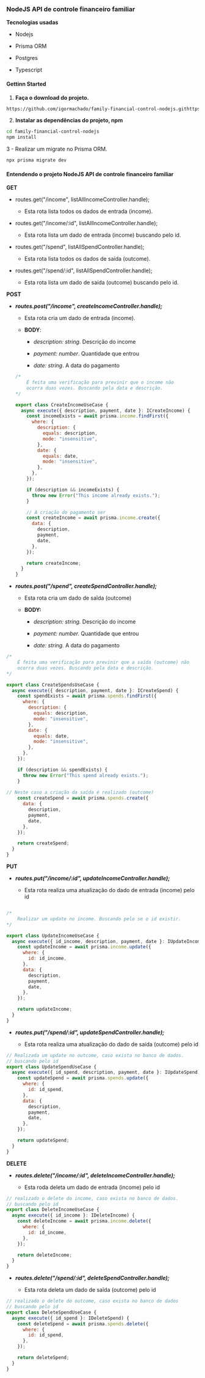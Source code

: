 ### NodeJS API de controle financeiro familiar

**Tecnologias usadas**

- Nodejs
  
- Prisma ORM
  
- Postgres
  
- Typescript
  

#### Gettinn Started

1. **Faça o download do projeto.**
  
  ```bash
  https://github.com/igormachado/family-financial-control-nodejs.githttps://github.com/igormachado/family-financial-control-nodejs.git
  ```
  
2. **Instalar as dependências do projeto, npm**
  

```bash
cd family-financial-control-nodejs
npm install        
```

3 - Realizar um migrate no Prisma ORM.

```bash
npx prisma migrate dev
```

#### Entendendo o projeto NodeJS API de controle financeiro familiar

**GET**

- routes.get("/income", listAllIncomeController.handle);
  
  - Esta rota lista todos os dados de entrada (income).
    
- routes.get("/income/:id", listAllIncomeController.handle);
  
  - Esta rota lista um dado de entrada (income) buscando pelo id.
    
- routes.get("/spend", listAllSpendController.handle);
  
  - Esta rota lista todos os dados de saída (outcome).
    
- routes.get("/spend/:id", listAllSpendController.handle);
  
  - Esta rota lista um dado de saída (outcome) buscando pelo id.
    

**POST**

- ***routes.post("/income", createIncomeController.handle);***
  
  - Esta rota cria um dado de entrada (income).
    
  - **BODY**:
    
    - *description: string*. Descrição do income
      
    - *payment: number*. Quantidade que entrou
      
    - *date: string*. A data do pagamento
      
  
  ```js
  /*
      É feita uma verificação para previnir que o income não 
      ocorra duas vezes. Buscando pela data e descrição.
  */
  
  export class CreateIncomeUseCase {
    async execute({ description, payment, date }: ICreateIncome) {
      const incomeExists = await prisma.income.findFirst({
        where: {
          description: {
            equals: description,
            mode: "insensitive",
          },
          date: {
            equals: date,
            mode: "insensitive",
          },
        },
      });
  
      if (description && incomeExists) {
        throw new Error("This income already exists.");
      }
  
      // A criação do pagamento ser
      const createIncome = await prisma.income.create({
        data: {
          description,
          payment,
          date,
        },
      });
  
      return createIncome;
    }
  }
  ```
  
- ***routes.post("/spend", createSpendController.handle);***
  
  - Esta rota cria um dado de saĩda (outcome)
    
  - **BODY:**
    
    - *description: string.* Descrição do income
      
    - *payment: number.* Quantidade que entrou
      
    - *date: string.* A data do pagamento
      

```js
/*
    É feita uma verificação para previnir que a saída (outcome) não 
    ocorra duas vezes. Buscando pela data e descrição.
*/

export class CreateSpendsUseCase {
  async execute({ description, payment, date }: ICreateSpend) {
    const spendExists = await prisma.spends.findFirst({
      where: {
        description: {
          equals: description,
          mode: "insensitive",
        },
        date: {
          equals: date,
          mode: "insensitive",
        },
      },
    });

    if (description && spendExists) {
      throw new Error("This spend already exists.");
    }
    
// Neste caso a criação da saída é realizado (outcome)
    const createSpend = await prisma.spends.create({
      data: {
        description,
        payment,
        date,
      },
    });

    return createSpend;
  }
}
```

**PUT**

- ***routes.put("/income/:id", updateIncomeController.handle);***
  
  - Esta rota realiza uma atualização do dado de entrada (income) pelo id
    

```js

/*
    Realizar um update no income. Buscando pelo se o id existir.
*/

export class UpdateIncomeUseCase {
  async execute({ id_income, description, payment, date }: IUpdateIncome) {
    const updateIncome = await prisma.income.update({
      where: {
        id: id_income,
      },
      data: {
        description,
        payment,
        date,
      },
    });

    return updateIncome;
  }
}
```

- ***routes.put("/spend/:id", updateSpendController.handle);***
  
  - Esta rota realiza uma atualização do dado de saída (outcome) pelo id
    

```js
// Realizada um update no outcome, caso exista no banco de dados.
// buscando pelo id
export class UpdateSpendUseCase {
  async execute({ id_spend, description, payment, date }: IUpdateSpend) {
    const updateSpend = await prisma.spends.update({
      where: {
        id: id_spend,
      },
      data: {
        description,
        payment,
        date,
      },
    });

    return updateSpend;
  }
}
```

**DELETE**

- ***routes.delete("/income/:id", deleteIncomeController.handle);***
  
  - Esta roda deleta um dado de entrada (income) pelo id
    

```js
// realizado o delete do income, caso exista no banco de dados.
// buscando pelo id
export class DeleteIncomeUseCase {
  async execute({ id_income }: IDeleteIncome) {
    const deleteIncome = await prisma.income.delete({
      where: {
        id: id_income,
      },
    });

    return deleteIncome;
  }
}
```

- ***routes.delete("/spend/:id", deleteSpendController.handle);***
  
  - Esta rota deleta um dado de saĩda (outcome) pelo id
    

```js
// realizado o delete do outcome, caso exista no banco de dados
// buscando pelo id
export class DeleteSpendUseCase {
  async execute({ id_spend }: IDeleteSpend) {
    const deleteSpend = await prisma.spends.delete({
      where: {
        id: id_spend,
      },
    });

    return deleteSpend;
  }
}
```